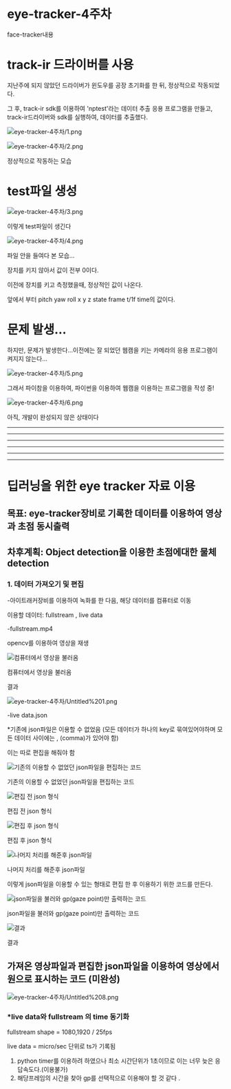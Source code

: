 # eye-tracker-4주차

face-tracker내용

# track-ir 드라이버를 사용

지난주에 되지 않았던 드라이버가 윈도우를 공장 초기화를 한 뒤, 정상적으로 작동되었다.

그 후,  track-ir sdk를 이용하여 'nptest'라는 데이터 추출 응용 프로그램을 만들고, track-ir드라이버와 sdk를 실행하여, 데이터를 추출했다.  

![eye-tracker-4주차/1.png](eye-tracker-4주차/1.png)

![eye-tracker-4주차/2.png](eye-tracker-4주차/2.png)

정상적으로 작동하는 모습

# test파일 생성

![eye-tracker-4주차/3.png](eye-tracker-4주차/3.png)

이렇게 test파일이 생긴다

![eye-tracker-4주차/4.png](eye-tracker-4주차/4.png)

파일 안을 들여다 본 모습...

장치를 키지 않아서 값이 전부 0이다.

이전에 장치를 키고 측정했을때, 정상적인 값이 나온다.

앞에서 부터 pitch   yaw   roll   x   y   z   state   frame   t/1f   time의 값이다.

# 문제 발생...

하지만, 문제가 발생한다...이전에는 잘 되었던 웹캠을 키는 카메라의 응용 프로그램이 켜지지 않는다...

![eye-tracker-4주차/5.png](eye-tracker-4주차/5.png)

그래서 파이참을 이용하여, 파이썬을 이용하여 웹캠을 이용하는 프로그램을 작성 중!

![eye-tracker-4주차/6.png](eye-tracker-4주차/6.png)

아직, 개발이 완성되지 않은 상태이다

---

---

---

---

---

---

# 딥러닝을 위한 eye tracker 자료 이용

## 목표: eye-tracker장비로 기록한 데이터를 이용하여 영상과 초점 동시출력

## 차후계획: Object detection을 이용한 초점에대한 물체 detection

### 1. 데이터 가져오기 및 편집

-아이트래커장비를 이용하여 녹화를 한 다음, 해당 데이터를 컴퓨터로 이동 

이용할 데이터: fullstream  , live data

-fullstream.mp4

opencv를 이용하여 영상을 재생 

![컴퓨터에서 영상을 불러옴 ](eye-tracker-4주차/Untitled.png)

컴퓨터에서 영상을 불러옴 

결과 

![eye-tracker-4주차/Untitled%201.png](eye-tracker-4주차/Untitled%201.png)

-live data.json

*기존에 json파일은 이용할 수 없었음 (모든 데이터가 하나의 key로 묶여있어야하며 모든 데이터 사이에는 , (comma)가 있어야 함) 

이는 따로 편집을 해줘야 함 

![기존의 이용할 수 없었던 json파일을 편집하는 코드](eye-tracker-4주차/Untitled%202.png)

기존의 이용할 수 없었던 json파일을 편집하는 코드

![편집 전 json 형식](eye-tracker-4주차/Untitled%203.png)

편집 전 json 형식

![편집 후 json 형식](eye-tracker-4주차/Untitled%204.png)

편집 후 json 형식

![나머지 처리를 해준후 json파일](eye-tracker-4주차/Untitled%205.png)

나머지 처리를 해준후 json파일

이렇게 json파일을 이용할 수 있는 형태로 편집 한 후 이용하기 위한 코드를 만든다.

![json파일을 불러와 gp(gaze point)만 출력하는 코드 ](eye-tracker-4주차/Untitled%206.png)

json파일을 불러와 gp(gaze point)만 출력하는 코드 

![결과 ](eye-tracker-4주차/Untitled%207.png)

결과 

## 가져온 영상파일과 편집한 json파일을 이용하여 영상에서 원으로 표시하는 코드 (미완성)

![eye-tracker-4주차/Untitled%208.png](eye-tracker-4주차/Untitled%208.png)

### *live data와 fullstream 의 time 동기화

fullstream shape = 1080,1920 / 25fps

live data = micro/sec 단위로 ts가 기록됨 

1. python timer를 이용하려 하였으나 최소 시간단위가 1초이므로 이는 너무 늦은 응답속도다.(이용불가)
2. 해당프레임의 시간을 찾아 gp를 선택적으로 이용해야 할 것 같다 .